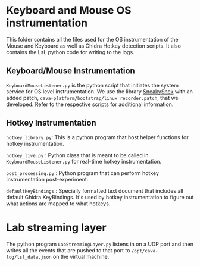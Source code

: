 # Keyboard and Mouse OS instrumentation

This folder contains all the files used for the OS instrumentation of the Mouse and Keyboard as well as Ghidra Hotkey detection scripts. It also contains the LsL python code for writing to the logs.

## Keyboard/Mouse Instrumentation

`KeyboardMouseListener.py` is the python script that initiates the system service for OS level instrumentation. We use the library [SneakySnek](https://github.com/SerpentAI/sneakysnek) with an added patch, `cava-platform/bootstrap/linux_recorder.patch`, that we developed. Refer to the respective scripts for additional information.

## Hotkey Instrumentation

`hotkey_library.py`: This is a python program that host helper functions for hotkey instrumentation.

`hotkey_live.py` : Python class that is meant to be called in `KeyboardMouseListener.py` for real-time hotkey instrumentation.

`post_processing.py` : Python program that can perform hotkey instrumentation post-experiment. 

`defaultKeyBindings` : Specially formatted text document that includes all default Ghidra KeyBindings. It's used by hotkey instrumentation to figure out what actions are mapped to what hotkeys. 

# Lab streaming layer 

The python program `LabStreamingLayer.py` listens in on a UDP port and then writes all the events that are pushed to that port to `/opt/cava-log/lsl_data.json` on the virtual machine.
